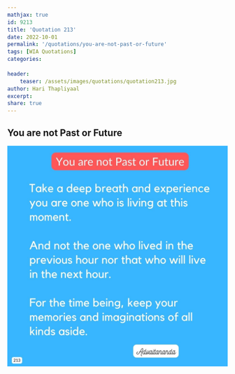```yaml
---
mathjax: true
id: 9213
title: 'Quotation 213'
date: 2022-10-01
permalink: '/quotations/you-are-not-past-or-future'
tags: [WIA Quotations] 
categories: 

header:
    teaser: /assets/images/quotations/quotation213.jpg
author: Hari Thapliyaal 
excerpt:
share: true 
---
```


## You are not Past or Future

![You are not Past or Future](/assets/images/quotations/quotation213.jpg)
